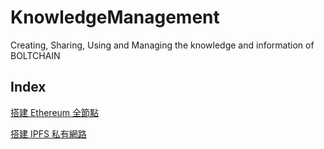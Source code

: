 # KnowledgeManagement
Creating, Sharing, Using and Managing the knowledge and information of BOLTCHAIN

## Index

[搭建 Ethereum 全節點](Setup-An-Ethereum-Full-Node.md)

[搭建 IPFS 私有網路](IPFS-Private-Network-Docker.md)